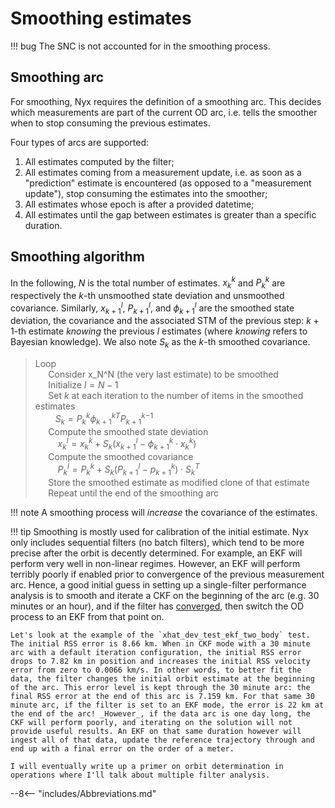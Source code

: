 # Smoothing estimates

!!! bug
    The SNC is not accounted for in the smoothing process.

## Smoothing arc
For smoothing, Nyx requires the definition of a smoothing arc. This decides which measurements are part of the current OD arc, i.e. tells the smoother when to stop consuming the previous estimates.

Four types of arcs are supported:

1. All estimates computed by the filter;
1. All estimates coming from a measurement update, i.e. as soon as a "prediction" estimate is encountered (as opposed to a "measurement update"), stop consuming the estimates into the smoother;
1. All estimates whose epoch is after a provided datetime;
1. All estimates until the gap between estimates is greater than a specific duration.

## Smoothing algorithm
In the following, $N$ is the total number of estimates. $x_k^k$ and $P_k^k$ are respectively the $k$-th unsmoothed state deviation and unsmoothed covariance. Similarly, $x_{k+1}^l$, $P_{k+1}^l$, and $\phi_{k+1}^l$ are the smoothed state deviation, the covariance  and the associated STM of the previous step: $k+1$-th estimate _knowing_ the previous $l$ estimates (where _knowing_ refers to Bayesian knowledge). We also note $S_k$ as the $k$-th smoothed covariance.

> Loop  
$\quad$ Consider x_N^N (the very last estimate) to be smoothed  
$\quad$ Initialize $l=N-1$  
$\quad$ Set $k$ at each iteration to the number of items in the smoothed estimates  
$\qquad$$S_k = P_k^k {\phi_{k+1}^k}^T {P_{k+1}^k}^{-1}$  
$\quad$ Compute the smoothed state deviation  
$\qquad$ $x_k^l = x_k^k + S_k (x_{k+1}^l - \phi_{k+1}^k\cdot x_k^k)$  
$\quad$ Compute the smoothed covariance  
$\qquad$ $P_k^l = P_k^k + S_k  (P_{k+1}^l - p_{k+1}^k) \cdot S_k^T$  
$\quad$ Store the smoothed estimate as modified clone of that estimate  
$\quad$ Repeat until the end of the smoothing arc

!!! note
    A smoothing process will _increase_ the covariance of the estimates.

!!! tip
    Smoothing is mostly used for calibration of the initial estimate. Nyx only includes sequential filters (no batch filters), which tend to be more precise after the orbit is decently determined. For example, an EKF will perform very well in non-linear regimes. However, an EKF will perform terribly poorly if enabled prior to convergence of the previous measurement arc. Hence, a good initial guess in setting up a single-filter performance analysis is to smooth and iterate a CKF on the beginning of the arc (e.g. 30 minutes or an hour), and if the filter has [converged](/MathSpec/orbit_determination/iteration.html#iteration-until-convergence), then switch the OD process to an EKF from that point on.

    Let's look at the example of the `xhat_dev_test_ekf_two_body` test. The initial RSS error is 8.66 km. When in CKF mode with a 30 minute arc with a default iteration configuration, the initial RSS error drops to 7.82 km in position and increases the initial RSS velocity error from zero to 0.0066 km/s. In other words, to better fit the data, the filter changes the initial orbit estimate at the beginning of the arc. This error level is kept through the 30 minute arc: the final RSS error at the end of this arc is 7.159 km. For that same 30 minute arc, if the filter is set to an EKF mode, the error is 22 km at the end of the arc! _However_, if the data arc is one day long, the CKF will perform poorly, and iterating on the solution will not provide useful results. An EKF on that same duration however will ingest all of that data, update the reference trajectory through and end up with a final error on the order of a meter.

    I will eventually write up a primer on orbit determination in operations where I'll talk about multiple filter analysis.

--8<-- "includes/Abbreviations.md"